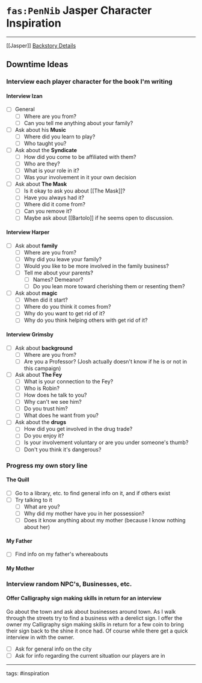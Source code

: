# `fas:PenNib` Jasper Character Inspiration
---

[[Jasper]]
[Backstory Details](https://docs.google.com/document/d/1hRhwr3m3VWn70iEBZygnL_4qpGI5_faprzW_PsSuUjQ/edit?ts=5f2ceeee)

## Downtime Ideas
### Interview each player character for the book I'm writing
#### Interview Izan
- [ ] General
	- [ ] Where are you from?
	- [ ] Can you tell me anything about your family?
- [ ] Ask about his **Music**
	- [ ] Where did you learn to play?
	- [ ] Who taught you?
- [ ] Ask about the **Syndicate**
	- [ ] How did you come to be affiliated with them?
	- [ ] Who are they?
	- [ ] What is your role in it?
	- [ ] Was your involvement in it your own decision
- [ ] Ask about **The Mask**
	- [ ] Is it okay to ask you about [[The Mask]]?
	- [ ] Have you always had it?
	- [ ] Where did it come from?
	- [ ] Can you remove it?
	- [ ] Maybe ask about [[Bartolo]] if he seems open to discussion.

#### Interview Harper
- [ ] Ask about **family**
	- [ ] Where are you from?
	- [ ] Why did you leave your family?
	- [ ] Would you like to be more involved in the family business?
	- [ ] Tell me about your parents?
		- [ ] Names? Demeanor?
		- [ ] Do you lean more toward cherishing them or resenting them?
- [ ] Ask about **magic**
	- [ ] When did it start?
	- [ ] Where do you think it comes from?
	- [ ] Why do you want to get rid of it?
	- [ ] Why do you think helping others with get rid of it?

#### Interview Grimsby
- [ ] Ask about **background**
	- [ ] Where are you from?
	- [ ] Are you a Professor? (Josh actually doesn't know if he is or not in this campaign)
- [ ] Ask about **The Fey**
	- [ ] What is your connection to the Fey?
	- [ ] Who is Robin?
	- [ ] How does he talk to you?
	- [ ] Why can't we see him?
	- [ ] Do you trust him?
	- [ ] What does he want from you?
- [ ] Ask about the **drugs**
	- [ ] How did you get involved in the drug trade?
	- [ ] Do you enjoy it?
	- [ ] Is your involvement voluntary or are you under someone's thumb?
	- [ ] Don't you think it's dangerous?

### Progress my own story line
#### The Quill
- [ ] Go to a library, etc. to find general info on it, and if others exist
- [ ] Try talking to it
	- [ ] What are you?
	- [ ] Why did my mother have you in her possession?
	- [ ] Does it know anything about my mother (because I know nothing about her)

#### My Father
- [ ] Find info on my father's whereabouts

#### My Mother
### Interview random NPC's, Businesses, etc.
#### Offer Calligraphy sign making skills in return for an interview
Go about the town and ask about businesses around town. 
As I walk through the streets try to find a business with a derelict sign. 
I offer the owner my Calligraphy sign making skills in return for a few coin to bring their sign back to the shine it once had.
Of course while there get a quick interview in with the owner.
- [ ] Ask for general info on the city
- [ ] Ask for info regarding the current situation our players are in

---
tags: #inspiration